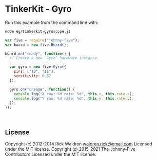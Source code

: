 <!--remove-start-->

# TinkerKit - Gyro

<!--remove-end-->








Run this example from the command line with:
```bash
node eg/tinkerkit-gyroscope.js
```


```javascript
var five = require("johnny-five");
var board = new five.Board();

board.on("ready", function() {
  // Create a new `Gyro` hardware instance.

  var gyro = new five.Gyro({
    pins: ["I0", "I1"],
    sensitivity: 0.67
  });

  gyro.on("change", function() {
    console.log("X raw: %d rate: %d", this.x, this.rate.x);
    console.log("Y raw: %d rate: %d", this.y, this.rate.y);
  });
});

```








&nbsp;

<!--remove-start-->

## License
Copyright (c) 2012-2014 Rick Waldron <waldron.rick@gmail.com>
Licensed under the MIT license.
Copyright (c) 2015-2021 The Johnny-Five Contributors
Licensed under the MIT license.

<!--remove-end-->
